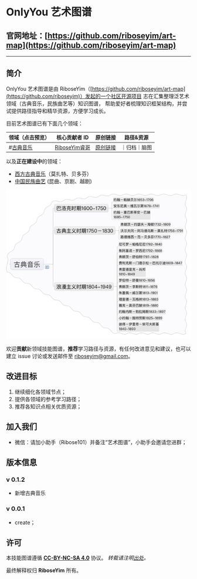# OnlyYou 艺术图谱
官网地址：**[https://github.com/riboseyim/art-map](https://github.com/riboseyim/art-map)**
-----
-----
## 简介

OnlyYou 艺术图谱是由 RiboseYim（[https://github.com/riboseyim/art-map](https://github.com/riboseyim)）发起的一个社区开源项目
志在汇集整理泛艺术领域（古典音乐，民族曲艺等）知识图谱，
帮助爱好者梳理知识框架结构，并尝试提供路径指导和精华资源，方便学习成长。

目前艺术图谱已有下面几个领域：

|**领域**（点击预览）| **核心贡献者 ID** | **原创链接** |**路径&资源**|
|------- | ---- | ---- | ---- |
|#[古典音乐](https://github.com/riboseyim/art-map/blob/master/data/map-classical.md)| [RiboseYim睿哥](https://github.com/riboseyim)|[原创链接](https://github.com/riboseyim/art-map/issues/1)|｜归档｜脑图|



以及**正在建设中**的领域：

- [西方古典音乐](https://github.com/riboseyim/art-map/blob/master/data/map-classical.md)（莫扎特、贝多芬）
- [中国民族曲艺](https://github.com/riboseyim/art-map/blob/master/data/map-classical.md) (昆曲、京剧、越剧)

![古典音乐](./data/img-classical.png)


欢迎**贡献**新领域技能图谱，**推荐**学习路径与资源，有任何改进意见和建议，也可以建立 issue 讨论或发送邮件至 [riboseyim@gmail.com](mailto:riboseyim@gmail.com?subject=艺术图谱)。

## 改进目标

1. 继续细化各领域节点；
2. 提供各领域的参考学习路径；
3. 推荐各知识点相关优质资源；

## 加入我们
- 微信：请加小助手（Ribose101）并备注“艺术图谱”，小助手会邀请您进群；

## 版本信息

### v 0.1.2
- 新增古典音乐

### v 0.0.1
- create；



## 许可
本技能图谱遵循 **[CC-BY-NC-SA 4.0](https://creativecommons.org/licenses/by-nc-sa/4.0/)** 协议。
*转载请注明[出处](https://github.com/riboseyim/art-map)。*

最终解释权归 **RiboseYim** 所有。
